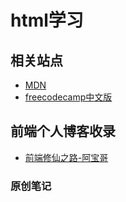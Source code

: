 # html学习

## 相关站点

- [MDN](https://developer.mozilla.org/zh-CN/docs/Web/HTML)
- [freecodecamp中文版 ](https://chinese.freecodecamp.org/)

## 前端个人博客收录
- [前端修仙之路-阿宝哥](http://www.semlinker.com/)


### 原创笔记


